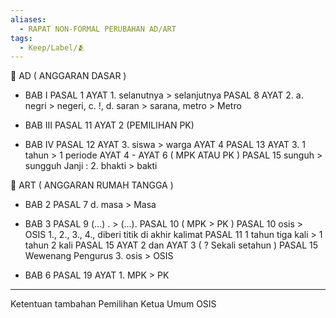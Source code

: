```yaml
---
aliases:
  - RAPAT NON-FORMAL PERUBAHAN AD/ART
tags:
  - Keep/Label/🫂
---
```


🔵 AD ( ANGGARAN DASAR )

- BAB I
PASAL 1
AYAT 1. selanutnya > selanjutnya 
PASAL 8
AYAT 2. a. negri > negeri, c. !, d. saran > sarana, metro > Metro

- BAB III
PASAL 11 AYAT 2 (PEMILIHAN PK)

- BAB IV
PASAL 12 
AYAT 3. siswa > warga
AYAT 4
PASAL 13
AYAT 3. 1 tahun > 1 periode
AYAT 4 - AYAT 6 ( MPK ATAU PK )
PASAL 15
sunguh > sungguh
Janji : 2. bhakti > bakti

🔴 ART ( ANGGARAN RUMAH TANGGA )

- BAB 2
PASAL 7
d. masa > Masa

- BAB 3
PASAL 9
(...) . > (...).
PASAL 10 ( MPK > PK )
PASAL 10
osis > OSIS
1., 2., 3., 4., diberi titik di akhir kalimat
PASAL 11
1 tahun tiga kali > 1 tahun 2 kali
PASAL 15 AYAT 2 dan AYAT 3 ( ? Sekali setahun )
PASAL 15 Wewenang Pengurus 3. osis > OSIS

- BAB 6 
PASAL 19 
AYAT 1. MPK > PK

--------------------------

Ketentuan tambahan Pemilihan Ketua Umum OSIS